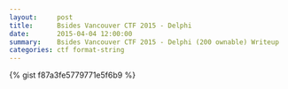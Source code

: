 ```yaml
---
layout:     post
title:      Bsides Vancouver CTF 2015 - Delphi
date:       2015-04-04 12:00:00
summary:    Bsides Vancouver CTF 2015 - Delphi (200 ownable) Writeup
categories: ctf format-string
---
```


{% gist f87a3fe5779771e5f6b9 %}